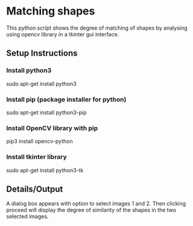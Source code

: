 # Matching shapes
This python script shows the degree of matching of shapes by analysing using opencv library in a tkinter gui interface.

## Setup Instructions
### Install python3
sudo apt-get install python3
### Install pip (package installer for python)
sudo apt-get install python3-pip
### Install OpenCV library with pip
pip3 install opencv-python
### Install tkinter library
sudo apt-get install python3-tk

## Details/Output
A dialog box appears with option to select images 1 and 2. Then clicking proceed will display the degree of similarity of the shapes in the two selected images.

